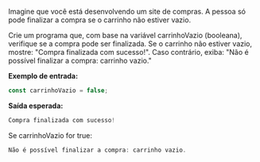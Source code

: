 Imagine que você está desenvolvendo um site de compras. A pessoa só pode finalizar a compra se o carrinho não estiver vazio.

Crie um programa que, com base na variável carrinhoVazio (booleana), verifique se a compra pode ser finalizada. Se o carrinho não estiver vazio, mostre: "Compra finalizada com sucesso!". Caso contrário, exiba: "Não é possível finalizar a compra: carrinho vazio."

**Exemplo de entrada:**

```js
const carrinhoVazio = false;
```

**Saída esperada:**

```js
Compra finalizada com sucesso!
```

Se carrinhoVazio for true:

```js
Não é possível finalizar a compra: carrinho vazio.
```
